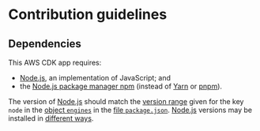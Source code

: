 # Contribution guidelines

## Dependencies

This AWS CDK app requires:

- [Node.js][], an implementation of JavaScript; and
- the [Node.js package manager npm][npm CLI] (instead of [Yarn][] or [pnpm][]).

The version of [Node.js][] should match the [version range][npm version ranges] given for the key `node` in the [object `engines`][package.json engines] in the [file `package.json`](./package.json).
[Node.js][] versions may be installed in [different ways][Node.js installation].


[Node.js installation]: https://docs.npmjs.com/downloading-and-installing-node-js-and-npm
[Node.js]: https://www.nodejs.org/
[npm CLI]: https://docs.npmjs.com/cli/v9/commands/npm
[npm version ranges]: https://github.com/npm/node-semver#ranges
[package.json engines]: https://docs.npmjs.com/cli/v9/configuring-npm/package-json#engines
[pnpm]: https://pnpm.io/
[Yarn]: https://yarnpkg.com/
